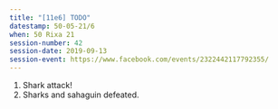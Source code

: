 ```yaml
---
title: "[11e6] TODO"
datestamp: 50-05-21/6
when: 50 Rixa 21
session-number: 42
session-date: 2019-09-13
session-event: https://www.facebook.com/events/2322442117792355/
---
```


1. Shark attack!
2. Sharks and sahaguin defeated.
